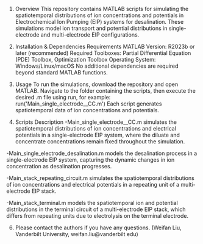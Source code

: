 1. Overview
This repository contains MATLAB scripts for simulating the spatiotemporal distributions of ion concentrations and potentials in Electrochemical Ion Pumping (EIP) systems for desalination. These simulations model ion transport and potential distributions in single-electrode and multi-electrode EIP configurations.

2. Installation & Dependencies
Requirements
MATLAB Version: R2023b or later (recommended)
Required Toolboxes: Partial Differential Equation (PDE) Toolbox, Optimization Toolbox
Operating System: Windows/Linux/macOS
No additional dependencies are required beyond standard MATLAB functions.

3. Usage
To run the simulations, download the repository and open MATLAB. Navigate to the folder containing the scripts, then execute the desired .m file using run, for example:
run('Main_single_electrode__CC.m')
Each script generates spatiotemporal data of ion concentrations and potentials.

4. Scripts Description
-Main_single_electrode__CC.m simulates the spatiotemporal distributions of ion concentrations and electrical potentials in a single-electrode EIP system, where the diluate and concentrate concentrations remain fixed throughout the simulation.

-Main_single_electrode_desalination.m models the desalination process in a single-electrode EIP system, capturing the dynamic changes in ion concentration as desalination progresses.

-Main_stack_repeating_circuit.m simulates the spatiotemporal distributions of ion concentrations and electrical potentials in a repeating unit of a multi-electrode EIP stack.

-Main_stack_terminal.m models the spatiotemporal ion and potential distributions in the terminal circuit of a multi-electrode EIP stack, which differs from repeating units due to electrolysis on the terminal electrode.

6. Please contact the authors if you have any questions. (Weifan Liu, Vanderbilt University, weifan.liu@vanderbilt edu)

